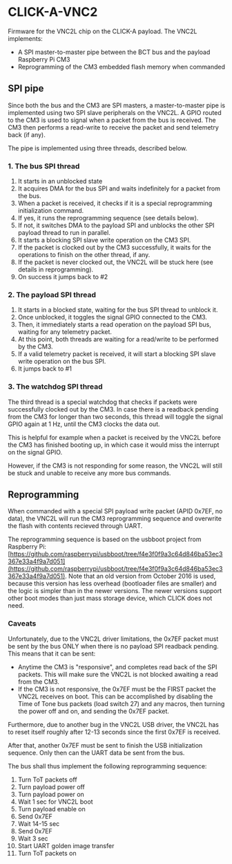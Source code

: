 # CLICK-A-VNC2
Firmware for the VNC2L chip on the CLICK-A payload. The VNC2L implements:
* A SPI master-to-master pipe between the BCT bus and the payload Raspberry Pi CM3
* Reprogramming of the CM3 embedded flash memory when commanded

## SPI pipe
Since both the bus and the CM3 are SPI masters, a master-to-master pipe is implemented using two SPI slave peripherals on the VNC2L. A GPIO routed to the CM3 is used to signal when a packet from the bus is received. The CM3 then performs a read-write to receive the packet and send telemetry back (if any).

The pipe is implemented using three threads, described below.

### 1. The bus SPI thread
1. It starts in an unblocked state
2. It acquires DMA for the bus SPI and waits indefinitely for a packet from the bus.
2. When a packet is received, it checks if it is a special reprogramming initialization command.
3. If yes, it runs the reprogramming sequence (see details below).
4. If not, it switches DMA to the payload SPI and unblocks the other SPI payload thread to run in parallel.
5. It starts a blocking SPI slave write operation on the CM3 SPI.
6. If the packet is clocked out by the CM3 successfully, it waits for the operations to finish on the other thread, if any.
7. If the packet is never clocked out, the VNC2L will be stuck here (see details in reprogramming).
8. On success it jumps back to #2

### 2. The payload SPI thread
1. It starts in a blocked state, waiting for the bus SPI thread to unblock it.
2. Once unblocked, it toggles the signal GPIO connected to the CM3.
3. Then, it immediately starts a read operation on the payload SPI bus, waiting for any telemetry packet.
4. At this point, both threads are waiting for a read/write to be performed by the CM3.
5. If a valid telemetry packet is received, it will start a blocking SPI slave write operation on the bus SPI.
6. It jumps back to #1

### 3. The watchdog SPI thread
The third thread is a special watchdog that checks if packets were successfully clocked out by the CM3. In case there is a readback pending from the CM3 for longer than two seconds, this thread will toggle the signal GPIO again at 1 Hz, until the CM3 clocks the data out.

This is helpful for example when a packet is received by the VNC2L before the CM3 has finished booting up, in which case it would miss the interrupt on the signal GPIO.

However, if the CM3 is not responding for some reason, the VNC2L will still be stuck and unable to receive any more bus commands.

## Reprogramming
When commanded with a special SPI payload write packet (APID 0x7EF, no data), the VNC2L will run the CM3 reprogramming sequence and overwrite the flash with contents recieved through UART.

The reprogramming sequence is based on the usbboot project from Raspberry Pi: [https://github.com/raspberrypi/usbboot/tree/f4e3f0f9a3c64d846ba53ec3367e33a4f9a7d051](https://github.com/raspberrypi/usbboot/tree/f4e3f0f9a3c64d846ba53ec3367e33a4f9a7d051). Note that an old version from October 2016 is used, because this version has less overhead (bootloader files are smaller) and the logic is simpler than in the newer versions. The newer versions support other boot modes than just mass storage device, which CLICK does not need.

### Caveats
Unfortunately, due to the VNC2L driver limitations, the 0x7EF packet must be sent by the bus ONLY when there is no payload SPI readback pending. This means that it can be sent:
* Anytime the CM3 is "responsive", and completes read back of the SPI packets. This will make sure the VNC2L is not blocked awaiting a read from the CM3.
* If the CM3 is not responsive, the 0x7EF must be the FIRST packet the VNC2L receives on boot. This can be accomplished by disabling the Time of Tone bus packets (load switch 27) and any macros, then turning the power off and on, and sending the 0x7EF packet.

Furthermore, due to another bug in the VNC2L USB driver, the VNC2L has to reset itself roughly after 12-13 seconds since the first 0x7EF is received.

After that, another 0x7EF must be sent to finish the USB initialization sequence. Only then can the UART data be sent from the bus.

The bus shall thus implement the following reprogramming sequence:
1. Turn ToT packets off
2. Turn payload power off
3. Turn payload power on
4. Wait 1 sec for VNC2L boot
5. Turn payload enable on
6. Send 0x7EF
7. Wait 14-15 sec
8. Send 0x7EF
9. Wait 3 sec
10. Start UART golden image transfer
11. Turn ToT packets on
